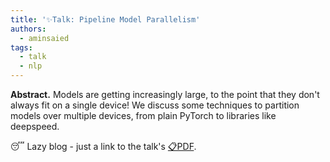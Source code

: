 ```yaml
---
title: '✨Talk: Pipeline Model Parallelism'
authors:
  - aminsaied
tags:
  - talk
  - nlp
---
```


**Abstract.** Models are getting increasingly large, to the point that
they don't always fit on a single device! We discuss some techniques to
partition models over multiple devices, from plain PyTorch to libraries
like deepspeed.

<!--truncate-->

😴 Lazy blog - just a link to the talk's [📋PDF](2021-02-12-deck.pdf).